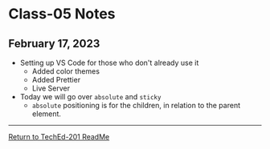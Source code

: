 # Class-05 Notes

## February 17, 2023

- Setting up VS Code for those who don't already use it
  - Added color themes
  - Added Prettier
  - Live Server
- Today we will go over `absolute` and `sticky`
  - `absolute` positioning is for the children, in relation to the parent element.

---

[Return to TechEd-201 ReadMe](/README.md)
